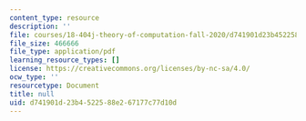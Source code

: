 ```yaml
---
content_type: resource
description: ''
file: courses/18-404j-theory-of-computation-fall-2020/d741901d23b4522588e267177c77d10d_MIT18_404f20_lec2.pdf
file_size: 466666
file_type: application/pdf
learning_resource_types: []
license: https://creativecommons.org/licenses/by-nc-sa/4.0/
ocw_type: ''
resourcetype: Document
title: null
uid: d741901d-23b4-5225-88e2-67177c77d10d
---
```

